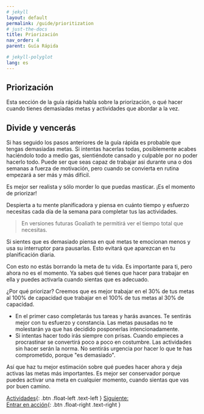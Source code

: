 ```yaml
---
# jekyll
layout: default
permalink: /guide/prioritization
# just-the-docs
title: Priorización
nav_order: 4
parent: Guía Rápida

# jekyll-polyglot
lang: es
---
```

## Priorización 

Esta sección de la guía rápida habla sobre la priorización, o qué hacer cuando tienes demasiadas metas y actividades que abordar a la vez.

## Divide y vencerás
Si has seguido los pasos anteriores de la guía rápida es probable que tengas demasiadas metas. Si intentas hacerlas todas, posiblemente acabes haciéndolo todo a medio gas, sientiéndote cansado y culpable por no poder hacerlo todo. Puede ser que seas capaz de trabajar asi durante una o dos semanas a fuerza de motivación, pero cuando se convierta en rutina empezará a ser más y más difícil.

Es mejor ser realista y sólo morder lo que puedas masticar. ¡Es el momento de priorizar!

Despierta a tu mente planificadora y piensa en cuánto tiempo y esfuerzo necesitas cada día de la semana para completar tus las actividades.

>En versiones futuras Goaliath te permitirá ver el tiempo total que necesitas.

Si sientes que es demasiado piensa en qué metas te emocionan menos y usa su interruptor para pausarlas. Esto evitará que aparezcan en tu planificación diaria.

Con esto no estás borrando la meta de tu vida. Es importante para ti, pero ahora no es el momento. Ya sabes qué tienes que hacer para trabajar en ella y puedes activarla cuando sientas que es adecuado.

¿Por qué priorizar? Creemos que es mejor trabajar en el 30% de tus metas al 100% de capacidad que trabajar en el 100% de tus metas al 30% de capacidad.
  - En el primer caso completarás tus tareas y harás avances. Te sentirás mejor con tu esfuerzo y constancia. Las metas pausadas no te molestarán ya que has decidido posponerlas intencionadamente.
  - Si intentas hacer todo irás siempre con prisas. Cuando empieces a procrastinar se convertirá poco a poco en costumbre. Las actividades sin hacer serán la norma. No sentirás urgencia por hacer lo que te has comprometido, porque "es demasiado".

Así que haz tu mejor estimación sobre qué puedes hacer ahora y deja activas las metas más importantes. Es mejor ser conservador porque puedes activar una meta en cualquier momento, cuando sientas que vas por buen camino.

[Actividades](/guide/activities){: .btn .float-left .text-left }
[Siguiente:<br/>Entrar en acción](/guide/action){: .btn .float-right .text-right }
<br/><br/>